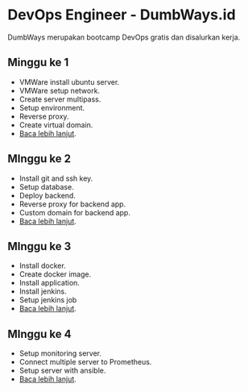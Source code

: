 # **DevOps Engineer - DumbWays.id**
DumbWays merupakan bootcamp DevOps gratis dan disalurkan kerja.

## **Minggu ke 1**
- VMWare install ubuntu server.
- VMWare setup network.
- Create server multipass.
- Setup environment.
- Reverse proxy.
- Create virtual domain.
- [Baca lebih lanjut](week-1/README.md).

## **MInggu ke 2**
- Install git and ssh key.
- Setup database.
- Deploy backend.
- Reverse proxy for backend app.
- Custom domain for backend app.
- [Baca lebih lanjut](week-2/README.md).

## **MInggu ke 3**
- Install docker.
- Create docker image.
- Install application.
- Install jenkins.
- Setup jenkins job
- [Baca lebih lanjut](week-3/README.md).

## **MInggu ke 4**
- Setup monitoring server.
- Connect multiple server to Prometheus.
- Setup server with ansible.
- [Baca lebih lanjut](week-4/README.md).